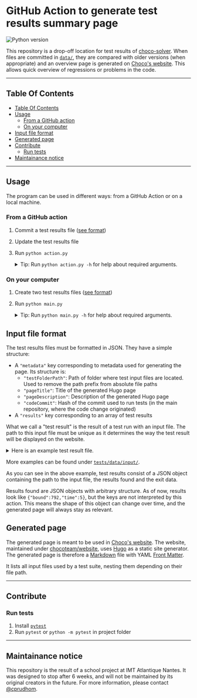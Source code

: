 # GitHub Action to generate test results summary page

![Python version](https://img.shields.io/badge/python-3.8-informational)

This repository is a drop-off location for test results of [choco-solver](https://github.com/chocoteam/choco-solver). When files are committed in [`data/`](./data/), they are compared with older versions (when appropriate) and an overview page is generated on [Choco's website](https://choco-solver.org/docs/Benchmarks/). This allows quick overview of regressions or problems in the code.

---

## Table Of Contents

- [Table Of Contents](#table-of-contents)
- [Usage](#usage)
  - [From a GitHub action](#from-a-github-action)
  - [On your computer](#on-your-computer)
- [Input file format](#input-file-format)
- [Generated page](#generated-page)
- [Contribute](#contribute)
  - [Run tests](#run-tests)
- [Maintainance notice](#maintainance-notice)

---

## Usage

The program can be used in different ways: from a GitHub Action or on a local machine.

### From a GitHub action

1. Commit a test results file ([see format](#input-file-format))
2. Update the test results file
3. Run `python action.py`

   <details>
     <summary>Tip: Run <code>python action.py -h</code> for help about required arguments.</summary>

     ```text
     usage: action.py [-h] -d TRACKED_DIR -o OUTPUT_PATH --code-repo REPOSITORY_URL [--limit SIMILAR_PERCENT_LIMIT] hash_ref hash_comp

     positional arguments:
       hash_ref              Hash value of commit to compare against (reference commit)
       hash_comp             Hash value of commit to compare

     optional arguments:
       -h, --help            show this help message and exit
       -d TRACKED_DIR, --directory TRACKED_DIR
                             Path to directory to check for changes
       -o OUTPUT_PATH, --output OUTPUT_PATH
                             Path of folder to output the generated page
       --code-repo REPOSITORY_URL
                             URL of the tested code repository (for commit hyperlinks)
       --limit SIMILAR_PERCENT_LIMIT
                             Maximum percentage signifying similarity. It must be positive, as it will be checked for both lower and higher values. If not set, it
                             will default to 1%
     ```

   </details>

### On your computer

1. Create two test results files ([see format](#input-file-format))
2. Run `python main.py`

   <details>
     <summary>Tip: Run <code>python main.py -h</code> for help about required arguments.</summary>

     ```text
     usage: main.py [-h] -o OUTPUT_PATH --code-repo REPOSITORY_URL [--limit SIMILAR_PERCENT_LIMIT] ref_file_path comp_file_path

     positional arguments:
       ref_file_path         Path to JSON file to compare against (reference file)
       comp_file_path        Path to JSON file to compare

     optional arguments:
       -h, --help            show this help message and exit
       -o OUTPUT_PATH, --output OUTPUT_PATH
                             Path of folder to output the generated page
       --code-repo REPOSITORY_URL
                             URL of the tested code repository (for commit hyperlinks)
       --limit SIMILAR_PERCENT_LIMIT
                             Maximum percentage signifying similarity. It must be positive, as it will be checked for both lower and higher values. If not set, it
                             will default to 1%
     ```

   </details>

## Input file format

The test results files must be formatted in JSON. They have a simple structure:

- A `"metadata"` key corresponding to metadata used for generating the page. Its structure is:
  - `"testFolderPath"`: Path of folder where test input files are located. Used to remove the path prefix from absolute file paths
  - `"pageTitle"`: Title of the generated Hugo page
  - `"pageDescription"`: Description of the generated Hugo page
  - `"codeCommit"`: Hash of the commit used to run tests (in the main repository, where the code change originated)
- A `"results"` key corresponding to an array of test results

What we call a "test result" is the result of a test run with an input file.
The path to this input file must be unique as it determines the way the test result will be displayed on the website.

<details>
<summary>Here is an example test result file.</summary>

```json
{
    "metadata": {
        "testFolderPath": "/home/evaluation/evaluation/pub/bench/",
        "pageTitle": "Optimization benchmarks",
        "pageDescription": "Benchmarks of tests ran in optimization scheme.",
        "codeCommit": "13a4c1dca0dd58d62acc741866fb945f3fe81592"
    },
    "results": [
        {
            "name": "/home/evaluation/evaluation/pub/bench/XCSP18/CrosswordDesign/CrosswordDesign-03-4-rom_c18",
            "results": [{"bound":9,"time":0},{"bound":12,"time":0}],
            "exit": {"time": 0, "status": "terminated"}
        },
        {
            "name": "/home/evaluation/evaluation/pub/bench/XCSP18/CrosswordDesign/CrosswordDesign-06-4-rom_c18",
            "results": [{"bound":30,"time":9},{"bound":36,"time":9},{"bound":38,"time":9},{"bound":40,"time":10},{"bound":44,"time":10},{"bound":48,"time":148},{"bound":52,"time":221}],
            "exit": {"time": -1, "status": "stop"}
        },
        {
            "name": "/home/evaluation/evaluation/pub/bench/XCSP18/NurseRostering/NurseRostering-17_c18",
            "results": [],
            "exit": {"time": -1, "status": "failed"}
        },
        {
            "name": "/home/evaluation/evaluation/pub/bench/XCSP18/NurseRostering/NurseRostering-20_c18",
            "results": [],
            "exit": {"time": -1, "status": "failed"}
        },
        {
            "name": "/home/evaluation/evaluation/pub/bench/XCSP18/Rlfap/Rlfap-opt/Rlfap-scen-03-opt_c18",
            "results": [{"bound":32,"time":36},{"bound":30,"time":68},{"bound":28,"time":93},{"bound":26,"time":139},{"bound":24,"time":157},{"bound":22,"time":180},{"bound":20,"time":221},{"bound":18,"time":260}],
            "exit": {"time": -1, "status": "stop"}
        },
        {
            "name": "/home/evaluation/evaluation/pub/bench/XCSP18/Rlfap/Rlfap-opt/Rlfap-scen-05-opt_c18",
            "results": [{"bound":792,"time":5}],
            "exit": {"time": 5, "status": "terminated"}
        }
    ]
}
```

</details>

More examples can be found under [`tests/data/input/`](./tests/data/input/).

As you can see in the above example, test results consist of a JSON object containing the path to the input file, the results found and the exit data.

Results found are JSON objects with arbitrary structure. As of now, results look like `{"bound":792,"time":5}`, but the keys are not interpreted by this action. This means the shape of this object can change over time, and the generated page will always stay as relevant.

## Generated page

The generated page is meant to be used in [Choco's website](https://choco-solver.org). The website, maintained under [chocoteam/website](https://github.com/chocoteam/website), uses [Hugo](https://gohugo.io) as a static site generator. The generated page is therefore a [Markdown](https://en.wikipedia.org/wiki/Markdown) file with YAML [Front Matter](https://gohugo.io/content-management/front-matter/).

It lists all input files used by a test suite, nesting them depending on their file path.

<!-- TODO: Insert example screenshot -->

---

## Contribute

### Run tests

1. Install [`pytest`](https://docs.pytest.org/en/6.2.x/getting-started.html#install-pytest)
2. Run `pytest` or `python -m pytest` in project folder

---

## Maintainance notice

This repository is the result of a school project at IMT Atlantique Nantes. It was designed to stop after 6 weeks, and will not be maintained by its original creators in the future. For more information, please contact [@cprudhom](https://github.com/cprudhom).
